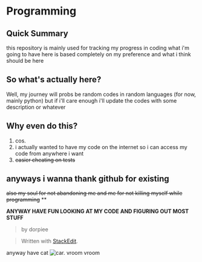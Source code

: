 # Programming 
## Quick Summary
this repository is mainly used for tracking my progress in coding
what i'm going to have here is based completely on my preference and what i think should be here
## So what's actually here?
Well, my journey will probs be random codes in random languages (for now, mainly python) but if i'll care enough i'll update the codes with some description or whatever
## Why even do this?

 1. cos.
 2. i actually wanted to have my code on the internet so i can access my code from anywhere i want
 3. ~~easier cheating on tests~~
## anyways i wanna thank github for existing
~~also my soul for not abandoning me and me for not killing myself while programming~~
**

**ANYWAY HAVE FUN LOOKING AT MY CODE AND FIGURING OUT MOST STUFF**


> by dorpiee

> Written with [StackEdit](https://stackedit.io/).

anyway have cat
![car. vroom vroom](http://www.baltana.com/files/wallpapers-2/Cute-Cat-Images-07756.jpg)
